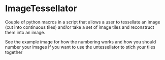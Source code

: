 # ImageTessellator
Couple of python macros in a script that allows a user to tessellate an image (cut into continuous tiles) and/or take a set of image tiles and reconstruct them into an image. </br>

See the example image for how the numbering works and how you should number your images if you want to use the untessellator to stich your tiles together </br>
